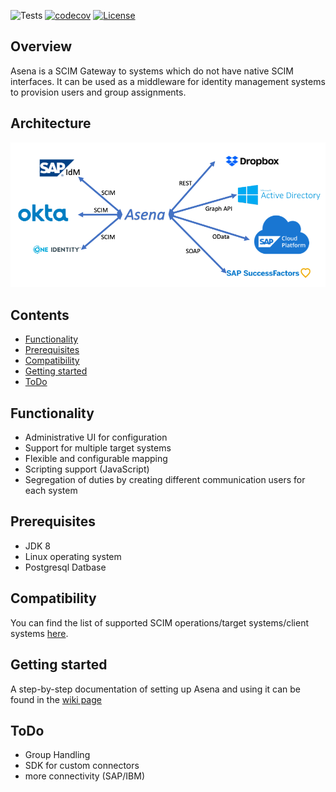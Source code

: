 ![Tests](https://github.com/exAphex/asena/workflows/Tests/badge.svg) [![codecov](https://codecov.io/gh/exAphex/asena/branch/master/graph/badge.svg?token=P1IZLIO13A)](https://codecov.io/gh/exAphex/asena) [![License](https://img.shields.io/badge/License-Apache%202.0-blue.svg)](https://opensource.org/licenses/Apache-2.0)
## Overview

Asena is a SCIM Gateway to systems which do not have native SCIM interfaces. It can be used as a middleware for identity management systems to provision users and group assignments.

## Architecture
![image](https://raw.githubusercontent.com/exAphex/asena/master/assets/architecture.png)



## Contents
- [Functionality](#functionality)
- [Prerequisites](#prerequisites)
- [Compatibility](#compatibility)
- [Getting started](#getting-started)
- [ToDo](#todo)

## Functionality
* Administrative UI for configuration
* Support for multiple target systems
* Flexible and configurable mapping
* Scripting support (JavaScript)
* Segregation of duties by creating different communication users for each system

## Prerequisites
* JDK 8
* Linux operating system
* Postgresql Datbase

## Compatibility
You can find the list of supported SCIM operations/target systems/client systems [here](https://github.com/exAphex/asena/wiki/Compatibility).

## Getting started
A step-by-step documentation of setting up Asena and using it can be found in the [wiki page](https://github.com/exAphex/asena/wiki/Getting-started)

## ToDo
* Group Handling
* SDK for custom connectors
* more connectivity (SAP/IBM)
